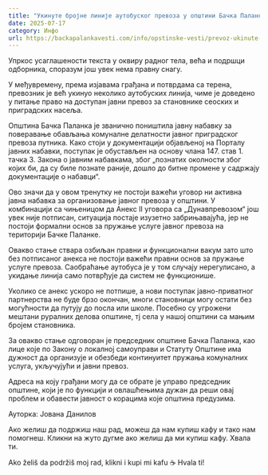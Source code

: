 ```yaml
---
title: "Укинуте бројне линије аутобуског превоза у општини Бачка Паланка, грађани остају без превоза"
date: 2025-07-17
category: Инфо
url: https://backapalankavesti.com/info/opstinske-vesti/prevoz-ukinute-linije-autobuskog-prevoza-backa-palanka/
---
```


Упркос усаглашености текста у оквиру радног тела, већа и подршци одборника, споразум још увек нема правну снагу.

У међувремену, према изјавама грађана и потврдама са терена, превозник је већ укинуо неколико аутобуских линија, чиме је доведено у питање право на доступан јавни превоз за становнике сеоских и приградских насеља.

Општина Бачка Паланка је званично поништила јавну набавку за поверавање обављања комуналне делатности јавног приградског превоза путника. Како стоји у документацији објављеној на Порталу јавних набавки, поступак је обустављен на основу члана 147. став 1. тачка 3. Закона о јавним набавкама, због „познатих околности због којих би, да су биле познате раније, дошло до битне промене у садржају документације о набавци“.

Ово значи да у овом тренутку не постоји важећи уговор ни активна јавна набавка за организовање јавног превоза у општини. У комбинацији са чињеницом да Анекс II уговора са „Дунавпревозом“ још увек није потписан, ситуација постаје изузетно забрињавајућа, јер не постоји формални основ за пружање услуге јавног превоза на територији Бачке Паланке.

Овакво стање ствара озбиљан правни и функционални вакум зато што без потписаног анекса не постоји важећи правни основ за пружање услуге превоза. Саобраћање аутобуса је у том случају нерегулисано, а укидање линија само потврђује да систем не функционише.

Уколико се анекс ускоро не потпише, а нови поступак јавно-приватног партнерства не буде брзо окончан, многи становници могу остати без могућности да путују до посла или школе. Посебно су угрожени мештани руралних делова општине, тј села у нашој општини са мањим бројем становника.

За овакво стање одговоран је председник општине Бачка Паланка, као лице које по Закону о локалној самоуправи и Статуту Општине има дужност да организује и обезбеди континуитет пружања комуналних услуга, укључујући и јавни превоз.

Адреса на коју грађани могу да се обрате је управо председник општине, који је по функцији и овлашћењима дужан да реши овај проблем и обавести јавност о корацима које општина предузима.

Ауторка: Јована Данилов

Ако желиш да подржиш наш рад, можеш да нам купиш кафу и тако нам помогнеш. Кликни на жуто дугме ако желиш да ми купиш кафу. Хвала ти.

Ako želiš da podržiš moj rad, klikni i kupi mi kafu ☕ Hvala ti!
